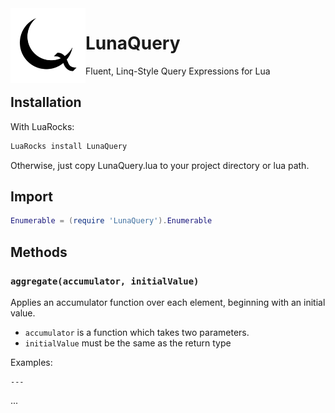 <img src="https://github.com/jleopore/LunaQuery/raw/master/docs/logo.png" align="left" width="120" />

# LunaQuery
Fluent, Linq-Style Query Expressions for Lua

## Installation
With LuaRocks:
```sh
LuaRocks install LunaQuery
```
Otherwise, just copy LunaQuery.lua to your project directory or lua path.

## Import
```lua
Enumerable = (require 'LunaQuery').Enumerable
```

## Methods

### `aggregate(accumulator, initialValue)`

Applies an accumulator function over each element, beginning with an initial value.

* `accumulator` is a function which takes two parameters.
* `initialValue` must be the same as the return type

Examples:
```
---
```

...

